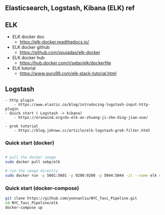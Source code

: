 ## Elasticsearch, Logstash, Kibana (ELK) ref 

## ELK 
- ELK docker doc
	- https://elk-docker.readthedocs.io/
- ELK docker github
	- https://github.com/spujadas/elk-docker
- ELK docker hub 
	- https://hub.docker.com/r/sebp/elk/dockerfile
- ELK tutorial
	- https://www.guru99.com/elk-stack-tutorial.html

## Logstash 
	- http plugin
		- https://www.elastic.co/blog/introducing-logstash-input-http-plugin
	- Quick start ( Logstash -> kibana)
		- https://oranwind.org/dv-elk-an-zhuang-ji-she-ding-jiao-xue/

	- grok tutorial
		- https://blog.johnwu.cc/article/elk-logstash-grok-filter.html

### Quick start (docker)
```bash

# pull the docker image
sudo docker pull sebp/elk

# run the image directly
sudo docker run -p 5601:5601 -p 9200:9200 -p 5044:5044 -it --name elk sebp/elk
```

### Quick start (docker-compose)
```bash
git clone https://github.com/yennanliu/NYC_Taxi_Pipeline.git
cd NYC_Taxi_Pipeline/elk
docker-compose up 
```